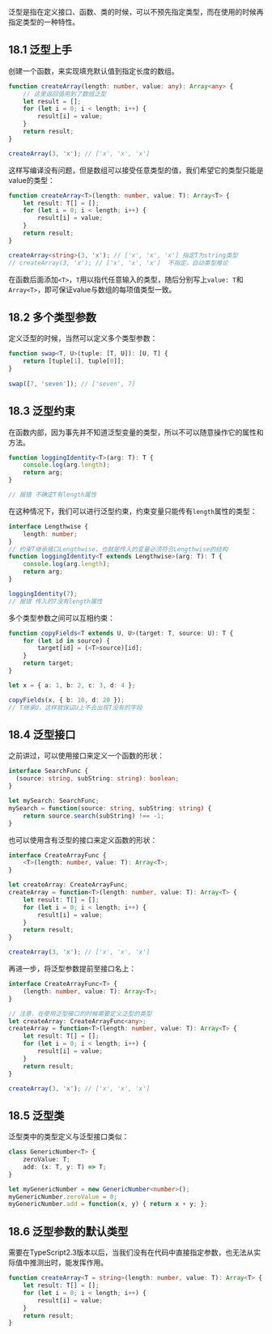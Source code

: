 泛型是指在定义接口、函数、类的时候，可以不预先指定类型，而在使用的时候再指定类型的一种特性。
​

## 18.1 泛型上手
创建一个函数，来实现填充默认值到指定长度的数组。
```typescript
function createArray(length: number, value: any): Array<any> {
  	// 这里返回值用到了数组泛型 
    let result = [];
    for (let i = 0; i < length; i++) {
        result[i] = value;
    }
    return result;
}

createArray(3, 'x'); // ['x', 'x', 'x']
```
这样写编译没有问题，但是数组可以接受任意类型的值，我们希望它的类型只能是value的类型：
```typescript
function createArray<T>(length: number, value: T): Array<T> {
    let result: T[] = [];
    for (let i = 0; i < length; i++) {
        result[i] = value;
    }
    return result;
}

createArray<string>(3, 'x'); // ['x', 'x', 'x'] 指定T为string类型
// createArray(3, 'x'); // ['x', 'x', 'x']  不指定，自动类型推论
```
在函数后面添加`<T>`，`T`用以指代任意输入的类型，随后分别写上`value: T`和`Array<T>`，即可保证value与数组的每项值类型一致。
​

## 18.2 多个类型参数
定义泛型的时候，当然可以定义多个类型参数：
```typescript
function swap<T, U>(tuple: [T, U]): [U, T] {
    return [tuple[1], tuple[0]];
}
	
swap([7, 'seven']); // ['seven', 7]
```


## 18.3 泛型约束
在函数内部，因为事先并不知道泛型变量的类型，所以不可以随意操作它的属性和方法。
```typescript
function loggingIdentity<T>(arg: T): T {
    console.log(arg.length);
    return arg;
}

// 报错 不确定T有length属性
```
在这种情况下，我们可以进行泛型约束，约束变量只能传有`length`属性的类型：
```typescript
interface Lengthwise {
    length: number;
}
// 约束T继承接口Lengthwise，也就是传入的变量必须符合Lengthwise的结构
function loggingIdentity<T extends Lengthwise>(arg: T): T {
    console.log(arg.length);
    return arg;
}

loggingIdentity(7);
// 报错 传入的7没有length属性
```


多个类型参数之间可以互相约束：
```typescript
function copyFields<T extends U, U>(target: T, source: U): T {
    for (let id in source) {
        target[id] = (<T>source)[id];
    }
    return target;
}

let x = { a: 1, b: 2, c: 3, d: 4 };

copyFields(x, { b: 10, d: 20 });
// T继承U，这样就保证U上不会出现T没有的字段
```


## 18.4 泛型接口
之前讲过，可以使用接口来定义一个函数的形状：
```typescript
interface SearchFunc {
  (source: string, subString: string): boolean;
}

let mySearch: SearchFunc;
mySearch = function(source: string, subString: string) {
    return source.search(subString) !== -1;
}
```


也可以使用含有泛型的接口来定义函数的形状：
```typescript
interface CreateArrayFunc {
    <T>(length: number, value: T): Array<T>;
}

let createArray: CreateArrayFunc;
createArray = function<T>(length: number, value: T): Array<T> {
    let result: T[] = [];
    for (let i = 0; i < length; i++) {
        result[i] = value;
    }
    return result;
}

createArray(3, 'x'); // ['x', 'x', 'x']
```


再进一步，将泛型参数提前至接口名上：
```typescript
interface CreateArrayFunc<T> {
    (length: number, value: T): Array<T>;
}

// 注意，在使用泛型接口的时候需要定义泛型的类型
let createArray: CreateArrayFunc<any>;
createArray = function<T>(length: number, value: T): Array<T> {
    let result: T[] = [];
    for (let i = 0; i < length; i++) {
        result[i] = value;
    }
    return result;
}

createArray(3, 'x'); // ['x', 'x', 'x']


```


## 18.5 泛型类
泛型类中的类型定义与泛型接口类似：
```typescript
class GenericNumber<T> {
    zeroValue: T;
    add: (x: T, y: T) => T;
}

let myGenericNumber = new GenericNumber<number>();
myGenericNumber.zeroValue = 0;
myGenericNumber.add = function(x, y) { return x + y; };
```


## 18.6 泛型参数的默认类型
需要在TypeScript2.3版本以后，当我们没有在代码中直接指定参数，也无法从实际值中推测出时，能发挥作用。
```typescript
function createArray<T = string>(length: number, value: T): Array<T> {
    let result: T[] = [];
    for (let i = 0; i < length; i++) {
        result[i] = value;
    }
    return result;
}
```
